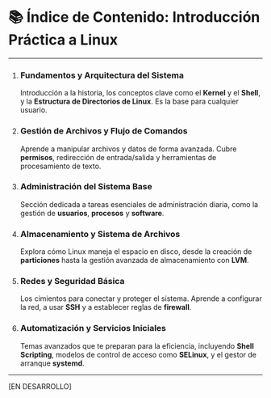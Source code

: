 # 📚 Índice de Contenido: Introducción Práctica a Linux

---

1.  ### **Fundamentos y Arquitectura del Sistema**
    Introducción a la historia, los conceptos clave como el **Kernel** y el **Shell**, y la **Estructura de Directorios de Linux**. Es la base para cualquier usuario.

2.  ### **Gestión de Archivos y Flujo de Comandos**
    Aprende a manipular archivos y datos de forma avanzada. Cubre **permisos**, redirección de entrada/salida y herramientas de procesamiento de texto.

3.  ### **Administración del Sistema Base**
    Sección dedicada a tareas esenciales de administración diaria, como la gestión de **usuarios**, **procesos** y **software**.

4.  ### **Almacenamiento y Sistema de Archivos**
    Explora cómo Linux maneja el espacio en disco, desde la creación de **particiones** hasta la gestión avanzada de almacenamiento con **LVM**.

5.  ### **Redes y Seguridad Básica**
    Los cimientos para conectar y proteger el sistema. Aprende a configurar la red, a usar **SSH** y a establecer reglas de **firewall**.

6.  ### **Automatización y Servicios Iniciales**
    Temas avanzados que te preparan para la eficiencia, incluyendo **Shell Scripting**, modelos de control de acceso como **SELinux**, y el gestor de arranque **systemd**.

---

[EN DESARROLLO]
